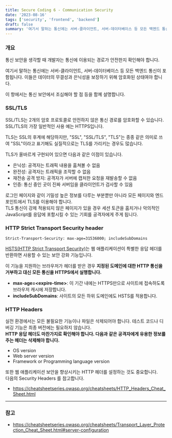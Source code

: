 ```yaml
---
title: Secure Coding 6 - Communication Security
date: '2023-08-16'
tags: ['security', 'frontend', 'backend']
draft: false
summary: '여기서 말하는 통신에는 서버-클라이언트, 서버-데이터베이스 등 모든 백엔드 통신이 포함됩니다. 이들은 데이터의 무결성과 은닉성을 보장하기 위해 암호화된 상태여야 합니다.'
---
```


### 개요

통신 보안을 생각할 때 개발자는 통신에 이용되는 경로가 안전한지 확인해야 합니다.

여기서 말하는 통신에는 서버-클라이언트, 서버-데이터베이스 등 모든 백엔드 통신이 포함됩니다. 이들은 데이터의 무결성과 은닉성을 보장하기 위해 암호화된 상태여야 합니다.

이 항에서는 통신 보안에서 조심해야 할 점 등을 함께 설명합니다.

### SSL/TLS

SSL/TLS는 2개의 암호 프로토콜로 안전하지 않은 통신 경로를 암호화할 수 있습니다. SSL/TLS의 가장 일반적인 사용 예는 HTTPS입니다.

TLS는 SSL의 후계에 해당하지만, "SSL", "SSL/TLS", "TLS"는 종종 같은 의미로 쓰여 "SSL"이라고 표기해도 실질적으로는 TLS를 가리키는 경우도 많습니다.

TLS가 올바르게 구현되어 있으면 다음과 같은 이점이 있습니다.

* 은닉성: 공격자는 트래픽 내용을 훔쳐볼 수 없음
* 완전성: 공격자는 트래픽을 조작할 수 없음
* 재전송 공격 방지: 공격자가 서버에 캡처한 요청을 재발송할 수 없음
* 인증: 통신 중인 곳이 진짜 서버임을 클라이언트가 검사할 수 있음

로그인 페이지와 같이 기밀성 높은 정보를 다루는 부분뿐만 아니라 모든 페이지와 엔드포인트에서 TLS를 이용해야 합니다. <br />
TLS 통신이 강제 적용되지 않은 페이지가 있을 경우 세션 토큰을 훔치거나 악의적인 JavaScript를 응답에 포함시킬 수 있는 기회를 공격자에게 주게 됩니다.

### HTTP Strict Transport Security header

```
Strict-Transport-Security: max-age=31536000; includeSubDomains
```

[HSTS(HTTP Strict Transport Security)](https://developer.mozilla.org/ja/docs/Web/HTTP/Headers/Strict-Transport-Security)는 웹 애플리케이션이 특별한 응답 헤더를 반환하면 사용할 수 있는 보안 강화 기능입니다.

이 기능을 지원하는 브라우저가 헤더를 받은 경우 **지정된 도메인에 대한 HTTP 통신을 거부하고 대신 모든 통신을 HTTPS에서 실행합니다.**

* **max-age=\<expire-time\>**: 이 기간 내에는 HTTPS만으로 사이트에 접속하도록 브라우저 캐시에 저장합니다.
* **includeSubDomains**: 사이트의 모든 하위 도메인에도 HSTS를 적용합니다.

### HTTP Headers

실전 환경에서는 모든 불필요한 기능이나 파일은 삭제되어야 합니다. 테스트 코드나 디버깅 기능은 최종 버전에는 필요하지 않습니다. <br />
**HTTP 응답 헤더도 마찬가지로 확인해야 합니다. 다음과 같은 공격자에게 유용한 정보를 주는 헤더는 삭제해야 합니다.**

* OS version
* Web server version
* Framework or Programming language version

또한 웹 애플리케이션 보안을 향상시키는 HTTP 헤더를 설정하는 것도 중요합니다. <br />
다음의 Security Headers 를 참고합니다.
* https://cheatsheetseries.owasp.org/cheatsheets/HTTP_Headers_Cheat_Sheet.html

--- 

### 참고

* https://cheatsheetseries.owasp.org/cheatsheets/Transport_Layer_Protection_Cheat_Sheet.html#server-configuration